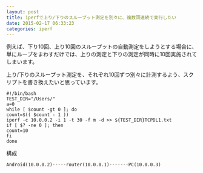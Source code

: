 ```yaml
---
layout: post
title: iperfで上り/下りのスループット測定を別々に、複数回連続で実行したい
date: 2015-02-17 06:33:23
categories: iperf
---
```

<!-- {% raw %} -->
<p>例えば、下り10回、上り10回のスループットの自動測定をしようとする場合に、<br>
単にループをまわすだけでは、上りの測定と下りの測定が同時に10回実施されてしまいます。</p>

<p>上り/下りのスループット測定を、それぞれ10回ずつ別々に計測するよう、スクリプトを書き換えたいと思っています。</p>

<pre><code>#!/bin/bash
TEST_DIR="/Users/"
a=0
while [ $count -gt 0 ]; do
count=$(( $count - 1 ))
iperf -c 10.0.0.2 -i 1 -t 30 -f m -d &gt;&gt; ${TEST_DIR}TCPDL1.txt
if [ $? -ne 0 ]; then 
count=10
fi
done
</code></pre>

<p>構成</p>

<pre><code>Android(10.0.0.2)-----router(10.0.0.1)-------PC(10.0.0.3)
</code></pre>
<!-- {% endraw %} -->
